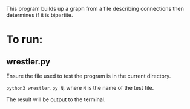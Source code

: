 This program builds up a graph from a file describing connections then determines if it is bipartite.

# To run:

##  wrestler.py
Ensure the file used to test the program is in the current directory.

`python3 wrestler.py N`, where `N` is the name of the test file.

The result will be output to the terminal.
